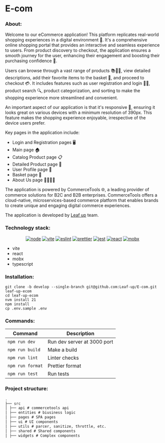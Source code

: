 # E-com

### About:

Welcome to our eCommerce application! This platform replicates real-world shopping experiences in a digital environment 🏪. It's a comprehensive online shopping portal that provides an interactive and seamless experience to users. From product discovery to checkout, the application ensures a smooth journey for the user, enhancing their engagement and boosting their purchasing confidence 🚀.

Users can browse through a vast range of products 📚👗👟, view detailed descriptions, add their favorite items to the basket 🛒, and proceed to checkout 💳. It includes features such as user registration and login 📝🔐, product search 🔍, product categorization, and sorting to make the shopping experience more streamlined and convenient.

An important aspect of our application is that it's responsive 📲, ensuring it looks great on various devices with a minimum resolution of 390px. This feature makes the shopping experience enjoyable, irrespective of the device users prefer.

Key pages in the application include:

- Login and Registration pages 🖥️
- Main page 🏠
- Catalog Product page 📋
- Detailed Product page 🔎
- User Profile page 👤
- Basket page 🛒
- About Us page 🙋‍♂️🙋‍♀️

The application is powered by CommerceTools 🌐, a leading provider of commerce solutions for B2C and B2B enterprises. CommerceTools offers a cloud-native, microservices-based commerce platform that enables brands to create unique and engaging digital commerce experiences.

The application is developed by [Leaf up](https://github.com/Leaf-up) team.

### Technology stack:

<div align="center">

[![node](https://img.shields.io/badge/node-21-blue?logo=nodedotjs)](#)
[![vite](https://img.shields.io/badge/vite-5.2-blue?logo=vite)](#)
[![eslint](https://img.shields.io/badge/eslint-8.57-blue?logo=eslint)](#)
[![prettier](https://img.shields.io/badge/prettier-3.2.5-blue?logo=prettier)](#)
[![jest](https://img.shields.io/badge/jest-29.7-blue?logo=jest)](#)
[![react](https://img.shields.io/badge/react-18.2-blue?logo=react)](#)
[![mobx](https://img.shields.io/badge/mobx-6.12-blue?logo=mobx)](#)

</div>

- vite
- react
- mobx
- typescript

### Installation:

```
git clone -b develop --single-branch git@github.com:Leaf-up/E-com.git leaf-up-ecom
cd leaf-up-ecom
nvm install 21
npm install
cp .env.sample .env
```

### Commands:

| Command          | Description                 |
| ---------------- | --------------------------- |
| `npm run dev`    | Run dev server at 3000 port |
| `npm run build`  | Make a build                |
| `npm run lint`   | Linter checks               |
| `npm run format` | Prettier format             |
| `npm run test`   | Run tests                   |

### Project structure:

```markdown
.
├── src
│ ├── api # commercetools api
│ ├── entities # biusiness logic
│ ├── pages # SPA pages
│ ├── ui # UI components
│ ├── utils # parcer, sanitize, throttle, etc.
│ ├── shared # Shared components
│ ├── widgets # Complex components
```
